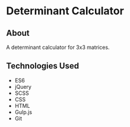 # Determinant Calculator

## About
A determinant calculator for 3x3 matrices.

## Technologies Used
* ES6
* jQuery
* SCSS
* CSS
* HTML
* Gulp.js
* Git

